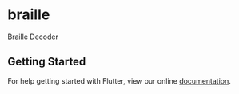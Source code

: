# braille

Braille Decoder

## Getting Started

For help getting started with Flutter, view our online
[documentation](https://flutter.io/).
